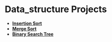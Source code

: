 # Data_structure Projects

- **[Insertion Sort](https://github.com/NagihanArabaci/Data_structure/blob/main/insertion_sort.md)**
- **[Merge Sort](https://github.com/NagihanArabaci/Data_structure/blob/main/merge_sort.md)**
- **[Binary Search Tree](https://github.com/NagihanArabaci/Data_structure/blob/main/binary_search_tree.md)**
